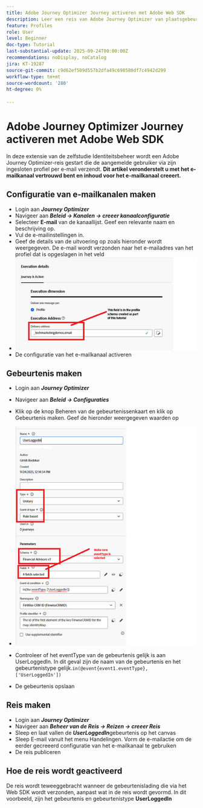```yaml
---
title: Adobe Journey Optimizer Journey activeren met Adobe Web SDK
description: Leer een reis van Adobe Journey Optimizer van plaatsgebeurtenissen zoals gebruikerslogin te beginnen door het Web SDK van AEP te gebruiken dat door de Markeringen van Adobe Experience Platform wordt gevormd
feature: Profiles
role: User
level: Beginner
doc-type: Tutorial
last-substantial-update: 2025-09-24T00:00:00Z
recommendations: noDisplay, noCatalog
jira: KT-19287
source-git-commit: c9d62ef509d557b2dfa49c698580df7c4942d299
workflow-type: tm+mt
source-wordcount: '280'
ht-degree: 0%

---
```


# Adobe Journey Optimizer Journey activeren met Adobe Web SDK

In deze extensie van de zelfstudie Identiteitsbeheer wordt een Adobe Journey Optimizer-reis gestart die de aangemelde gebruiker via zijn ingesloten profiel per e-mail verzendt. **Dit artikel veronderstelt u met het e-mailkanaal vertrouwd bent en inhoud voor het e-mailkanaal creeert.**

## Configuratie van e-mailkanalen maken

* Login aan _&#x200B;**Journey Optimizer**&#x200B;_
* Navigeer aan _&#x200B;**Beleid -> Kanalen -> creeer kanaalconfiguratie**&#x200B;_
* Selecteer **E-mail** van de kanaallijst. Geef een relevante naam en beschrijving op.
* Vul de e-mailinstellingen in.
* Geef de details van de uitvoering op zoals hieronder wordt weergegeven. De e-mail wordt verzonden naar het e-mailadres van het profiel dat is opgeslagen in het veld
* ![ e-mail-kanaal ](assets/email-channel-execution.png)
* De configuratie van het e-mailkanaal activeren

## Gebeurtenis maken

* Login aan _&#x200B;**Journey Optimizer**&#x200B;_
* Navigeer aan _&#x200B;**Beleid -> Configuraties**&#x200B;_
* Klik op de knop Beheren van de gebeurtenissenkaart en klik op Gebeurtenis maken. Geef de hieronder weergegeven waarden op
* ![ reis-gebeurtenis ](assets/journey-event.png)

* Controleer of het eventType van de gebeurtenis gelijk is aan UserLoggedIn. In dit geval zijn de naam van de gebeurtenis en het gebeurtenistype gelijk.`in(@event{event1.eventType}, ['UserLoggedIn'])`
* De gebeurtenis opslaan

## Reis maken

* Login aan _&#x200B;**Journey Optimizer**&#x200B;_
* Navigeer aan _&#x200B;**Beheer van de Reis -> Reizen -> creeer Reis**&#x200B;_
* Sleep en laat vallen de _&#x200B;**UserLoggedIn**&#x200B;_ gebeurtenis op het canvas
* Sleep E-mail vanuit het menu Handelingen. Vorm de e-mailactie om de eerder gecreeerd configuratie van het e-mailkanaal te gebruiken
* De reis publiceren

## Hoe de reis wordt geactiveerd

De reis wordt teweeggebracht wanneer de gebeurtenislading die via het Web SDK wordt verzonden, aanpast wat in de reis wordt gevormd. In dit voorbeeld, zijn het gebeurtenis en gebeurtenistype **UserLoggedIn**



